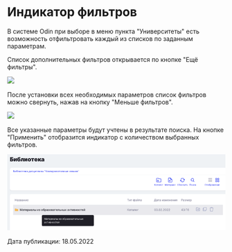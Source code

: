 # Индикатор фильтров

В системе Odin при выборе в меню пункта "Университеты" есть возможность отфильтровать каждый из списков по заданным параметрам.

Список дополнительных фильтров открывается по кнопке "Ещё фильтры".

![](https://lh3.googleusercontent.com/qXAVzIaOhKsPSnSLOzNuaN1UZ898qdYl5Bprd800iCKglmNtMK9vBUZ9NLpIhKb41zi91VA8CKQmEWLpTxBq07YJP6j\_0Gzualr8\_YkUBotXvJgovzL1K9t0IkwxA7X0OXAt-yFQ2lmErvbsKQ)

После установки всех необходимых параметров список фильтров можно свернуть, нажав на кнопку "Меньше фильтров".

![](https://lh4.googleusercontent.com/tiWz0djBhuqUbk0Mh8g6gJebIWtCtTsrGmu19462E4ca709juqmNSxe0uekukXiF7TZsiK0EW9Tg3Nn7yxlrX2D-FhIlVbwkWVIUVL4\_FkTW-xEy1yaxBe4hzTdBN0XI\_VHEetvHH0OjJ3DfKg)

Все указанные параметры будут учтены в результате поиска. На кнопке "Применить" отобразится индикатор с количеством выбранных фильтров.

![](<../../.gitbook/assets/image (4).png>)

Дата публикации: 18.05.2022
